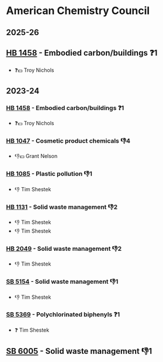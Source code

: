 # American Chemistry Council
## 2025-26

## [HB 1458](/bill/2025-26/hb/1458/) - Embodied carbon/buildings   ❓1
* ❓💵 Troy Nichols

## 2023-24

### [HB 1458](/bill/2023-24/hb/1458/) - Embodied carbon/buildings   ❓1
* ❓💵 Troy Nichols

### [HB 1047](/bill/2023-24/hb/1047/) - Cosmetic product chemicals  👎4 
* 👎💵 Grant Nelson

### [HB 1085](/bill/2023-24/hb/1085/) - Plastic pollution  👎1 
* 👎 Tim Shestek

### [HB 1131](/bill/2023-24/hb/1131/) - Solid waste management  👎2 
* 👎 Tim Shestek
* 👎 Tim Shestek

### [HB 2049](/bill/2023-24/hb/2049/) - Solid waste management  👎2 
* 👎 Tim Shestek

### [SB 5154](/bill/2023-24/sb/5154/) - Solid waste management  👎1 
* 👎 Tim Shestek

### [SB 5369](/bill/2023-24/sb/5369/) - Polychlorinated biphenyls   ❓1
* ❓ Tim Shestek

## [SB 6005](/bill/2023-24/sb/6005/) - Solid waste management  👎1 
